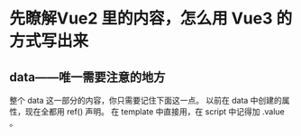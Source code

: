 # 先瞭解Vue2 里的内容，怎么用 Vue3 的方式写出来
## data——唯一需要注意的地方
整个 data 这一部分的内容，你只需要记住下面这一点。
以前在 data 中创建的属性，现在全都用 ref() 声明。
在 template 中直接用，在 script 中记得加 .value 。
